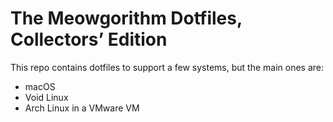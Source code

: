 # The Meowgorithm Dotfiles, Collectors’ Edition

This repo contains dotfiles to support a few systems, but the main ones are:

* macOS
* Void Linux
* Arch Linux in a VMware VM
